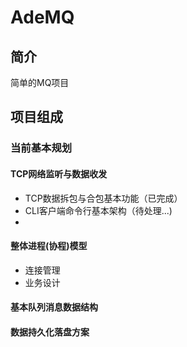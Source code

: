 AdeMQ
==

## 简介
简单的MQ项目

## 项目组成
### 当前基本规划

#### TCP网络监听与数据收发
- TCP数据拆包与合包基本功能（已完成）
- CLI客户端命令行基本架构（待处理...)
- 

#### 整体进程(协程)模型
- 连接管理
- 业务设计

#### 基本队列消息数据结构


#### 数据持久化落盘方案